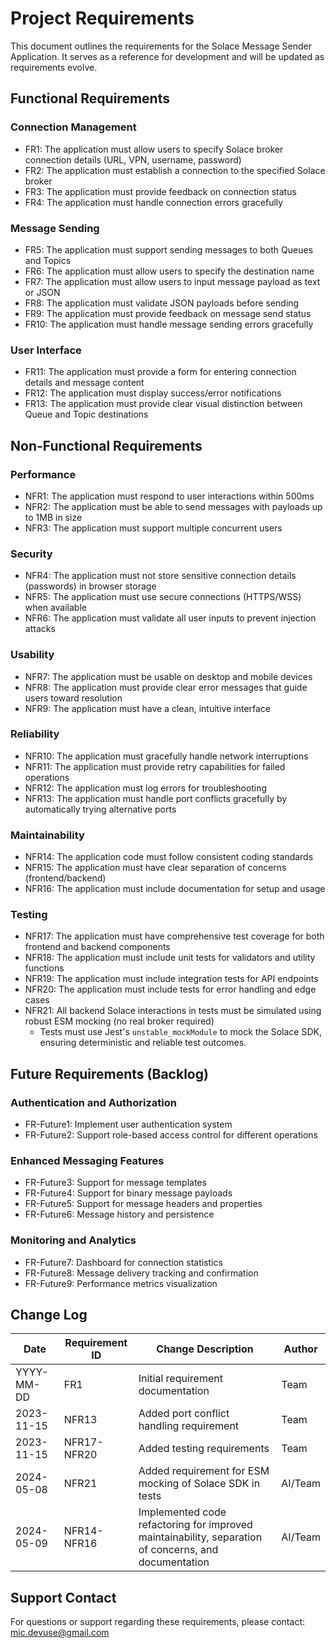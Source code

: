 # Project Requirements

This document outlines the requirements for the Solace Message Sender Application. It serves as a reference for development and will be updated as requirements evolve.

## Functional Requirements

### Connection Management
- FR1: The application must allow users to specify Solace broker connection details (URL, VPN, username, password)
- FR2: The application must establish a connection to the specified Solace broker
- FR3: The application must provide feedback on connection status
- FR4: The application must handle connection errors gracefully

### Message Sending
- FR5: The application must support sending messages to both Queues and Topics
- FR6: The application must allow users to specify the destination name
- FR7: The application must allow users to input message payload as text or JSON
- FR8: The application must validate JSON payloads before sending
- FR9: The application must provide feedback on message send status
- FR10: The application must handle message sending errors gracefully

### User Interface
- FR11: The application must provide a form for entering connection details and message content
- FR12: The application must display success/error notifications
- FR13: The application must provide clear visual distinction between Queue and Topic destinations

## Non-Functional Requirements

### Performance
- NFR1: The application must respond to user interactions within 500ms
- NFR2: The application must be able to send messages with payloads up to 1MB in size
- NFR3: The application must support multiple concurrent users

### Security
- NFR4: The application must not store sensitive connection details (passwords) in browser storage
- NFR5: The application must use secure connections (HTTPS/WSS) when available
- NFR6: The application must validate all user inputs to prevent injection attacks

### Usability
- NFR7: The application must be usable on desktop and mobile devices
- NFR8: The application must provide clear error messages that guide users toward resolution
- NFR9: The application must have a clean, intuitive interface

### Reliability
- NFR10: The application must gracefully handle network interruptions
- NFR11: The application must provide retry capabilities for failed operations
- NFR12: The application must log errors for troubleshooting
- NFR13: The application must handle port conflicts gracefully by automatically trying alternative ports

### Maintainability
- NFR14: The application code must follow consistent coding standards
- NFR15: The application must have clear separation of concerns (frontend/backend)
- NFR16: The application must include documentation for setup and usage

### Testing
- NFR17: The application must have comprehensive test coverage for both frontend and backend components
- NFR18: The application must include unit tests for validators and utility functions
- NFR19: The application must include integration tests for API endpoints
- NFR20: The application must include tests for error handling and edge cases
- NFR21: All backend Solace interactions in tests must be simulated using robust ESM mocking (no real broker required)
  - Tests must use Jest's `unstable_mockModule` to mock the Solace SDK, ensuring deterministic and reliable test outcomes.

## Future Requirements (Backlog)

### Authentication and Authorization
- FR-Future1: Implement user authentication system
- FR-Future2: Support role-based access control for different operations

### Enhanced Messaging Features
- FR-Future3: Support for message templates
- FR-Future4: Support for binary message payloads
- FR-Future5: Support for message headers and properties
- FR-Future6: Message history and persistence

### Monitoring and Analytics
- FR-Future7: Dashboard for connection statistics
- FR-Future8: Message delivery tracking and confirmation
- FR-Future9: Performance metrics visualization

## Change Log

| Date       | Requirement ID | Change Description                   | Author |
|------------|----------------|--------------------------------------|--------|
| YYYY-MM-DD | FR1            | Initial requirement documentation    | Team   |
| 2023-11-15 | NFR13          | Added port conflict handling requirement | Team |
| 2023-11-15 | NFR17-NFR20    | Added testing requirements          | Team   |
| 2024-05-08 | NFR21          | Added requirement for ESM mocking of Solace SDK in tests | AI/Team |
| 2024-05-09 | NFR14-NFR16    | Implemented code refactoring for improved maintainability, separation of concerns, and documentation | AI/Team |

## Support Contact

For questions or support regarding these requirements, please contact: mic.devuse@gmail.com

